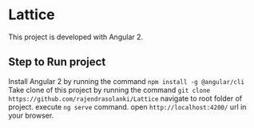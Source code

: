# Lattice

This project is developed with Angular 2. 

## Step to Run project

Install Angular 2 by running the command `npm install -g @angular/cli`
Take clone of this project by running the command `git clone https://github.com/rajendrasolanki/Lattice`
navigate to root folder of project.
execute `ng serve` command.
open `http://localhost:4200/` url in your browser. 